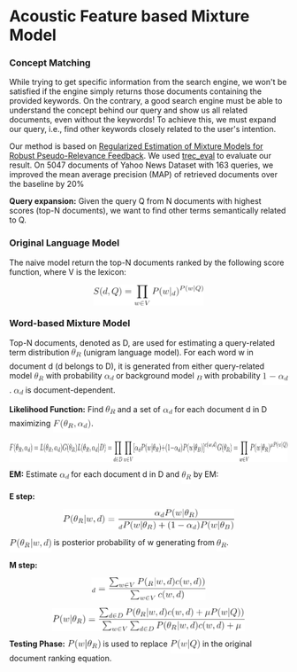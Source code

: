 
# Acoustic Feature based Mixture Model

### Concept Matching
While trying to get specific information from the search engine, we won't be satisfied if the engine simply returns those documents containing the provided keywords. On the contrary, a good search engine must be able to understand the concept behind our query and show us all related documents, even without the keywords! To achieve this, we must expand our query, i.e., find other keywords closely related to the user's intention. 

Our method is based on [Regularized Estimation of Mixture Models for Robust Pseudo-Relevance Feedback](http://sifaka.cs.uiuc.edu/czhai/pub/sigir06-reg.pdf). We used [trec_eval](https://github.com/usnistgov/trec_eval) to evaluate our result. On 5047 documents of Yahoo News Dataset with 163 queries, we improved the mean average precision (MAP) of retrieved documents over the baseline by 20%

**Query expansion:** Given the query Q from N documents with highest scores (top-N documents), we want to find other terms semantically related to Q.

### Original Language Model
The naive model return the top-N documents ranked by the following score function, where V is the lexicon:

<p align="center"><img alt="$$S(d,Q)=\prod_{w \in V}P(w|θ_d)^{P(w|Q)}$$" src="svgs/0b7b3a4ed93e177eb88f5a3254269625.png?invert_in_darkmode" align="middle" width="200.6136pt" height="37.765695pt"/></p>

### Word-based Mixture Model
Top-N documents, denoted as D, are used for estimating a query-related term distribution <img alt="$\theta_R$" src="svgs/cd4914230768b7ddbf66302324036950.png?invert_in_darkmode" align="middle" width="17.61276pt" height="22.745910000000016pt"/> (unigram language model). For each word w in document d (d belongs to D), it is generated from either query-related model <img alt="$\theta_R$" src="svgs/cd4914230768b7ddbf66302324036950.png?invert_in_darkmode" align="middle" width="17.61276pt" height="22.745910000000016pt"/> with probability <img alt="$\alpha_d$" src="svgs/923122acc2287bfda324405831221148.png?invert_in_darkmode" align="middle" width="17.29398pt" height="14.102549999999994pt"/>  or background model <img alt="$θ_B$" src="svgs/d6880f6bb3acd411bceafe33eef6dd37.png?invert_in_darkmode" align="middle" width="10.453410000000002pt" height="14.102549999999994pt"/> with probability <img alt="$1-\alpha_d$" src="svgs/f444af3e5e2973322240686f164b14ec.png?invert_in_darkmode" align="middle" width="45.52581pt" height="21.10812pt"/>. <img alt="$\alpha_d$" src="svgs/923122acc2287bfda324405831221148.png?invert_in_darkmode" align="middle" width="17.29398pt" height="14.102549999999994pt"/> is document-dependent. 

**Likelihood Function:**
Find <img alt="$\theta_R$" src="svgs/cd4914230768b7ddbf66302324036950.png?invert_in_darkmode" align="middle" width="17.61276pt" height="22.745910000000016pt"/> and a set of <img alt="$\alpha_d$" src="svgs/923122acc2287bfda324405831221148.png?invert_in_darkmode" align="middle" width="17.29398pt" height="14.102549999999994pt"/> for each document d in D maximizing <img alt="$F(\theta_R, \alpha_d)$" src="svgs/2991ea0a08032a8176b618f94689e460.png?invert_in_darkmode" align="middle" width="69.45411pt" height="24.56552999999997pt"/>.

<p align="center"><img alt="$$F(\theta_R,\alpha_d)=L(\theta_R,\alpha_d)G(\theta_R) \\&#10;L(\theta_R,\alpha_d|D)=\prod_{d \in D}\prod_{w \in V}[\alpha_dP(w|\theta_R)+(1-\alpha_d)P(w|\theta_B)]^{c(w,d)} \\&#10;G(\theta_R)=\prod_{w \in V}P(w|\theta_R)^{\mu P(w|Q)}$$" src="svgs/a0e2bc85bf41f825f161efb5b2539d2f.png?invert_in_darkmode" align="middle" width="832.5074999999999pt" height="37.893570000000004pt"/></p>

**EM:**
Estimate <img alt="$\alpha_d$" src="svgs/923122acc2287bfda324405831221148.png?invert_in_darkmode" align="middle" width="17.29398pt" height="14.102549999999994pt"/> for each document d in D and <img alt="$\theta_R$" src="svgs/cd4914230768b7ddbf66302324036950.png?invert_in_darkmode" align="middle" width="17.61276pt" height="22.745910000000016pt"/> by EM:

**E step:**
 
<p align="center"><img alt="$$P(\theta_R|w,d)=\frac{\alpha_dP(w|\theta_R)}{α_d P(w|\theta_R)+(1-\alpha_d)P(w|\theta_B)}$$" src="svgs/1da58a5e82c1f0097a557d01b03d9105.png?invert_in_darkmode" align="middle" width="309.7413pt" height="38.773514999999996pt"/></p>

<img alt="$P(\theta_R|w,d)$" src="svgs/4de34deb115bb122d2e26b5e7211c0ff.png?invert_in_darkmode" align="middle" width="76.53574499999999pt" height="24.56552999999997pt"/> is posterior probability of w generating from <img alt="$\theta_R$" src="svgs/cd4914230768b7ddbf66302324036950.png?invert_in_darkmode" align="middle" width="17.61276pt" height="22.745910000000016pt"/>.

**M step:**

<p align="center"><img alt="$$α_d=\frac{\sum_{w \in V}P(θ_R |w,d)c(w,d))}{\sum_{w \in V}c(w,d)}$$" src="svgs/15a31427426d853c18437375f3cbea2e.png?invert_in_darkmode" align="middle" width="205.1016pt" height="41.617125pt"/></p>

<p align="center"><img alt="$$P(w|\theta_R)=\frac{\sum_{d \in D}P(\theta_R|w,d)c(w,d)+\mu P(w|Q))}{\sum_{w \in V}\sum_{d \in D}P(\theta_R|w,d)c(w,d)+\mu}$$" src="svgs/f71d6c021764d725a6a0ad75920cc94c.png?invert_in_darkmode" align="middle" width="348.79845pt" height="41.617125pt"/></p>

**Testing Phase:**
<img alt="$P(w|\theta_R)$" src="svgs/ebe176c6e23f8581fbfbf67da4a0a189.png?invert_in_darkmode" align="middle" width="60.722805pt" height="24.56552999999997pt"/> is used to replace <img alt="$P(w|Q)$" src="svgs/362805784cf392925daf5cbe0f050d65.png?invert_in_darkmode" align="middle" width="55.197945pt" height="24.56552999999997pt"/> in the original document ranking equation.

